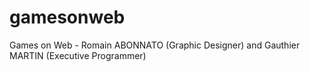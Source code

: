 # gamesonweb
Games on Web - Romain ABONNATO (Graphic Designer) and Gauthier MARTIN (Executive Programmer)
